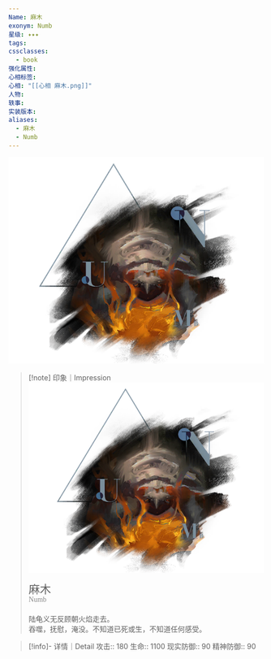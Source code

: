 ```yaml
---
Name: 麻木
exonym: Numb
星级: ✦✦✦
tags: 
cssclasses:
  - book
强化属性: 
心相标签: 
心相: "[[心相 麻木.png]]"
人物: 
轶事: 
实装版本: 
aliases:
  - 麻木
  - Numb
---
```

![cover](assets/麻木｜Numb.assets/心相%20麻木.png)

> [!note] 印象｜Impression
> ![心相 麻木|inlL|300](assets/麻木｜Numb.assets/心相%20麻木.png)
> <p style="font-family: '家族宋', sans-serif; font-size: 22px; line-height: 0.75; text-indent: 0;">麻木<br><span style="font-family: serif; font-size: 14px; color: #888888;">Numb</span></p>
> 
> 陆龟义无反顾朝火焰走去。  
> 吞噬，抚慰，淹没。不知道已死或生，不知道任何感受。

> [!info]- 详情｜Detail
> 攻击:: 180
> 生命:: 1100
> 现实防御:: 90
> 精神防御:: 90
